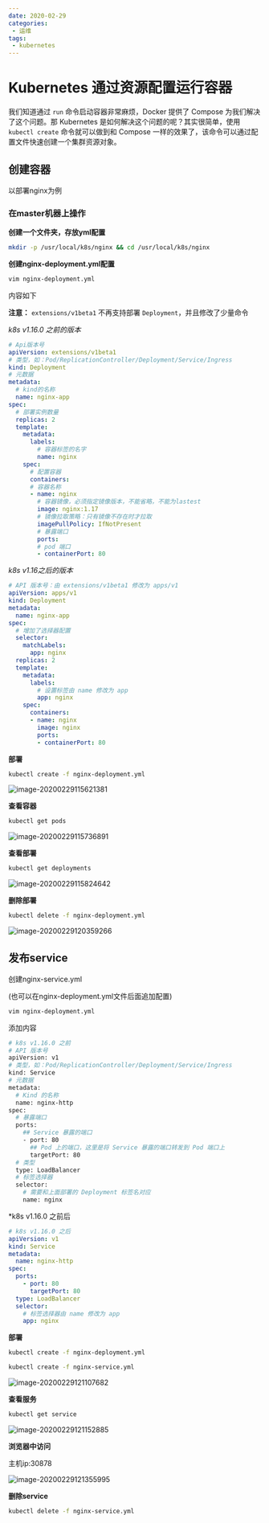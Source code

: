 ```yaml
---
date: 2020-02-29
categories: 
 - 运维
tags: 
 - kubernetes
---
```

# Kubernetes 通过资源配置运行容器

我们知道通过 `run` 命令启动容器非常麻烦，Docker 提供了 Compose 为我们解决了这个问题。那 Kubernetes 是如何解决这个问题的呢？其实很简单，使用 `kubectl create` 命令就可以做到和 Compose 一样的效果了，该命令可以通过配置文件快速创建一个集群资源对象。





## 创建容器

以部署nginx为例

### 在master机器上操作

**创建一个文件夹，存放yml配置**

```sh
mkdir -p /usr/local/k8s/nginx && cd /usr/local/k8s/nginx
```



**创建nginx-deployment.yml配置**

```sh
vim nginx-deployment.yml
```

内容如下

**注意：** `extensions/v1beta1` 不再支持部署 `Deployment`，并且修改了少量命令

*k8s v1.16.0 之前的版本*

```yml
# Api版本号
apiVersion: extensions/v1beta1
# 类型，如：Pod/ReplicationController/Deployment/Service/Ingress
kind: Deployment
# 元数据
metadata:
  # kind的名称
  name: nginx-app
spec:
  # 部署实例数量
  replicas: 2
  template:
    metadata:
      labels:
        # 容器标签的名字
        name: nginx
    spec:
      # 配置容器
      containers:
      # 容器名称
      - name: nginx
        # 容器镜像，必须指定镜像版本，不能省略，不能为lastest
        image: nginx:1.17
        # 镜像拉取策略：只有镜像不存在时才拉取
        imagePullPolicy: IfNotPresent
        # 暴露端口
        ports: 
        # pod 端口
        - containerPort: 80

```



*k8s v1.16之后的版本*

```yaml
# API 版本号：由 extensions/v1beta1 修改为 apps/v1
apiVersion: apps/v1
kind: Deployment
metadata:
  name: nginx-app
spec:
  # 增加了选择器配置
  selector:
    matchLabels:
      app: nginx
  replicas: 2
  template:
    metadata:
      labels:
        # 设置标签由 name 修改为 app
        app: nginx
    spec:
      containers:
      - name: nginx
        image: nginx
        ports:
        - containerPort: 80
```



**部署**

```sh
kubectl create -f nginx-deployment.yml
```

![image-20200229115621381](https://alanlee-image-bed.oss-cn-shenzhen.aliyuncs.com/note_images/20200229203359-740611.png)



**查看容器**

```sh
kubectl get pods
```

![image-20200229115736891](https://alanlee-image-bed.oss-cn-shenzhen.aliyuncs.com/note_images/20200229115737-467172.png)



**查看部署**

```sh
kubectl get deployments
```

![image-20200229115824642](https://alanlee-image-bed.oss-cn-shenzhen.aliyuncs.com/note_images/20200229115825-952502.png)



**删除部署**

```sh
kubectl delete -f nginx-deployment.yml
```

![image-20200229120359266](https://alanlee-image-bed.oss-cn-shenzhen.aliyuncs.com/note_images/20200229120359-704061.png)



## 发布service

创建nginx-service.yml

(也可以在nginx-deployment.yml文件后面追加配置)

```sh
vim nginx-deployment.yml
```

添加内容

```sh
# k8s v1.16.0 之前
# API 版本号
apiVersion: v1
# 类型，如：Pod/ReplicationController/Deployment/Service/Ingress
kind: Service
# 元数据
metadata:
  # Kind 的名称
  name: nginx-http
spec:
  # 暴露端口
  ports:
    ## Service 暴露的端口
    - port: 80
      ## Pod 上的端口，这里是将 Service 暴露的端口转发到 Pod 端口上
      targetPort: 80
  # 类型
  type: LoadBalancer
  # 标签选择器
  selector:
    # 需要和上面部署的 Deployment 标签名对应
    name: nginx
```

*k8s v1.16.0 之前后

```yaml
# k8s v1.16.0 之后
apiVersion: v1
kind: Service
metadata:
  name: nginx-http
spec:
  ports:
    - port: 80
      targetPort: 80
  type: LoadBalancer
  selector:
    # 标签选择器由 name 修改为 app
    app: nginx
```

**部署**

```sh
kubectl create -f nginx-deployment.yml
```

```sh
kubectl create -f nginx-service.yml
```

![image-20200229121107682](https://alanlee-image-bed.oss-cn-shenzhen.aliyuncs.com/note_images/20200229203407-929884.png)



**查看服务**

```sh
kubectl get service
```

![image-20200229121152885](https://alanlee-image-bed.oss-cn-shenzhen.aliyuncs.com/note_images/20200229121153-682260.png)



**浏览器中访问**

主机ip:30878

![image-20200229121355995](https://alanlee-image-bed.oss-cn-shenzhen.aliyuncs.com/note_images/20200229121356-855491.png)



**删除service**

```sh
kubectl delete -f nginx-service.yml
```

